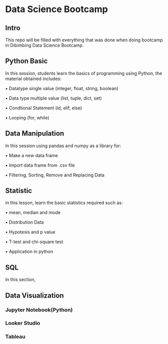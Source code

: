 #  Data Science Bootcamp

##  Intro
This repo will be filled with everything that was done when doing bootcamp in Dibimbing Data Science Bootcamp.

##  Python Basic
In this session, students learn the basics of programming using Python, the material obtained includes:

•  Datatype single value (integer, float, string, boolean)

•  Data type multiple value (list, tuple, dict, set)

•  Condtional Statement (id, elif, else)

•  Looping (for, while)
##  Data Manipulation
In this session using pandas and numpy as a library for:

•  Make a new data frame

•  Import data frame from .csv file

•  Filtering, Sorting, Remove and Replacing Data  
##  Statistic
in this lesson, learn the basic statistics required such as:

•  mean, median and mode

•  Distribution Data

•  Hypotesis and p value

•  T-test and chi-square test

•  Application in python
##  SQL
In this section,
##  Data Visualization
### Jupyter Notebook(Python)
### Looker Studio
### Tableau
